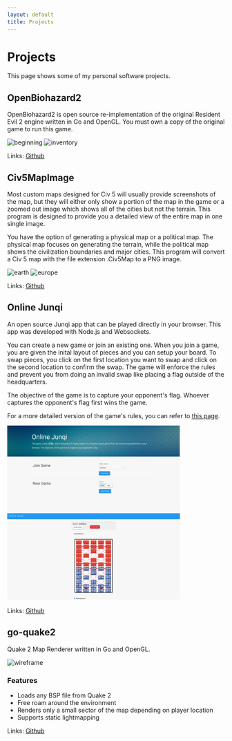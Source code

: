 ```yaml
---
layout: default
title: Projects
---
```


# Projects

This page shows some of my personal software projects.

## OpenBiohazard2

OpenBiohazard2 is open source re-implementation of the original Resident Evil 2 engine written in Go and OpenGL. You must own a copy of the original game to run this game.

<div style="display:inline-block;">
<img src="https://github.com/OpenBiohazard2/OpenBiohazard2/raw/master/screenshots/beginning.png" alt="beginning" width="400" height="300" />
<img src="https://github.com/OpenBiohazard2/OpenBiohazard2/raw/master/screenshots/inventory.png" alt="inventory" width="400" height="300" />
</div>

Links: [Github](https://github.com/OpenBiohazard2/OpenBiohazard2)

## Civ5MapImage

Most custom maps designed for Civ 5 will usually provide screenshots of the map, but they will either only show a portion of the map in the game or a zoomed out image which shows all of the cities but not the terrain. This program is designed to provide you a detailed view of the entire map in one single image.

You have the option of generating a physical map or a political map. The physical map focuses on generating the terrain, while the political map shows the civilization boundaries and major cities. This program will convert a Civ 5 map with the file extension .Civ5Map to a PNG image.

<div style="display:inline-block;">
<img src="https://raw.githubusercontent.com/samuelyuan/Civ5MapImage/master/screenshots/earth.png" alt="earth" width="550" height="300" />
<img src="https://raw.githubusercontent.com/samuelyuan/Civ5MapImage/master/screenshots/europe1939.png" alt="europe" width="400" height="300" />
</div>

Links: [Github](https://github.com/samuelyuan/Civ5MapImage)

## Online Junqi

An open source Junqi app that can be played directly in your browser. This app was developed with Node.js and Websockets.

You can create a new game or join an existing one. When you join a game, you are given the inital layout of pieces and you can setup your board. To swap pieces, you click on the first location you want to swap and click on the second location to confirm the swap. The game will enforce the rules and prevent you from doing an invalid swap like placing a flag outside of the headquarters.

The objective of the game is to capture your opponent's flag. Whoever captures the opponent's flag first wins the game.

For a more detailed version of the game's rules, you can refer to [this page](https://en.wikipedia.org/wiki/Luzhanqi).

<div style="display:inline-block;">
<img src="https://github.com/samuelyuan/online-junqi/raw/master/images/menu.png" alt="Menu" width="400px" height="200px" />
<img src="https://github.com/samuelyuan/online-junqi/raw/master/images/game.png" alt="Gane" width="400px" height="200px" />
</div>

Links: [Github](https://github.com/samuelyuan/online-junqi)

## go-quake2

Quake 2 Map Renderer written in Go and OpenGL.

<div style="display:inline-block;">
<img src="https://github.com/samuelyuan/go-quake2/raw/master/screenshots/map.png" alt="wireframe" width="400" height="300" />
</div>

### Features

* Loads any BSP file from Quake 2
* Free roam around the environment
* Renders only a small sector of the map depending on player location
* Supports static lightmapping

Links: [Github](https://github.com/samuelyuan/go-quake2)
